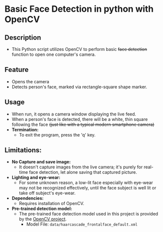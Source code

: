
 # Basic Face Detection in python with OpenCV
 
## Description
- This Python script utilizes OpenCV to perform basic ~~face detection~~ function to open one computer's camera.


## Feature
- Opens the camera
- Detects person's face, marked via rectangle-square shape marker.

## Usage
  - When run, it opens a camera window displaying the live feed.
  - When a person's face is detected, there will be a white, thin square following the face
    ~~(just like with a typical modern smartphone camera)~~
- **Termination:**
  - To exit the program, press the 'q' key.

## Limitations:
- **No Capture and save image:**
    - It doesn't capture images from the live camera; it's purely for real-time face detection,
  let alone saving that captured picture.
- **Lighting and eye-wear:**
    - For some unknown reason, a low-lit face especially with eye-wear may not be recognized effectively,
    until the face subject is well lit or take off subject's eye-wear.
- **Dependencies:** 
     - Requires installation of OpenCV.
- **Pre-trained detection model:**
    - The pre-trained face detection model used in this project is provided by the [OpenCV project](https://github.com/opencv/opencv).
      - Model File: `data/haarcascade_frontalface_default.xml`

